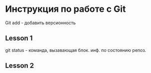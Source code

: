 # Инструкция по работе с Git
Git add - добавить версионность


## Lesson 1



git status - команда, вызавающая блок. инф. по состоянию репоз.
## Lesson 2
